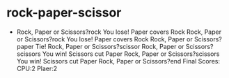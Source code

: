 # rock-paper-scissor
* Rock, Paper or  Scissors?rock
You lose! Paper covers Rock
Rock, Paper or  Scissors?rock
You lose! Paper covers Rock
Rock, Paper or  Scissors?paper
Tie!
Rock, Paper or  Scissors?scissor
Rock, Paper or  Scissors?scissors
You win! Scissors cut Paper
Rock, Paper or  Scissors?scissors
You win! Scissors cut Paper
Rock, Paper or  Scissors?end
Final Scores:
CPU:2
Plaer:2
